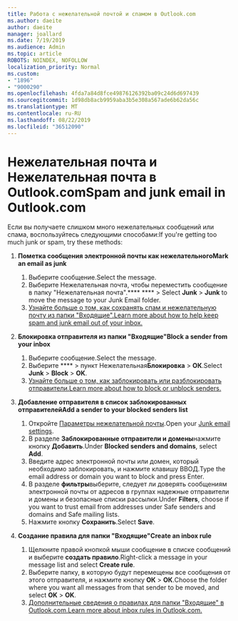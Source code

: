 ```yaml
---
title: Работа с нежелательной почтой и спамом в Outlook.com
ms.author: daeite
author: daeite
manager: joallard
ms.date: 7/19/2019
ms.audience: Admin
ms.topic: article
ROBOTS: NOINDEX, NOFOLLOW
localization_priority: Normal
ms.custom:
- "1896"
- "9000290"
ms.openlocfilehash: 4fda7a84d8fce49876126392ba09c24d6d697439
ms.sourcegitcommit: 1d98db8acb9959aba3b5e308a567ade6b62da56c
ms.translationtype: MT
ms.contentlocale: ru-RU
ms.lasthandoff: 08/22/2019
ms.locfileid: "36512090"
---
```

# <a name="spam-and-junk-email-in-outlookcom"></a><span data-ttu-id="5a751-102">Нежелательная почта и Нежелательная почта в Outlook.com</span><span class="sxs-lookup"><span data-stu-id="5a751-102">Spam and junk email in Outlook.com</span></span>

<span data-ttu-id="5a751-103">Если вы получаете слишком много нежелательных сообщений или спама, воспользуйтесь следующими способами:</span><span class="sxs-lookup"><span data-stu-id="5a751-103">If you're getting too much junk or spam, try these methods:</span></span>

1. <span data-ttu-id="5a751-104">**Пометка сообщения электронной почты как нежелательного**</span><span class="sxs-lookup"><span data-stu-id="5a751-104">**Mark an email as junk**</span></span>
    1. <span data-ttu-id="5a751-105">Выберите сообщение.</span><span class="sxs-lookup"><span data-stu-id="5a751-105">Select the message.</span></span>
    1. <span data-ttu-id="5a751-106">Выберите Нежелательная почта, чтобы переместить сообщение в папку "Нежелательная почта".\*\*\*\* \*\*\*\* > </span><span class="sxs-lookup"><span data-stu-id="5a751-106">Select **Junk** > **Junk** to move the message to your Junk Email folder.</span></span>
    1. [<span data-ttu-id="5a751-107">Узнайте больше о том, как сохранять спам и нежелательную почту из папки "Входящие".</span><span class="sxs-lookup"><span data-stu-id="5a751-107">Learn more about how to help keep spam and junk email out of your inbox.</span></span>](https://support.office.com/article/a3ece97b-82f8-4a5e-9ac3-e92fa6427ae4?wt.mc_id=Office_Outlook_com_Alchemy)

1. <span data-ttu-id="5a751-108">**Блокировка отправителя из папки "Входящие"**</span><span class="sxs-lookup"><span data-stu-id="5a751-108">**Block a sender from your inbox**</span></span>
    1. <span data-ttu-id="5a751-109">Выберите сообщение.</span><span class="sxs-lookup"><span data-stu-id="5a751-109">Select the message.</span></span>
    1. <span data-ttu-id="5a751-110">Выберите \*\*\*\* > пункт Нежелательная**Блокировка** > **ОК**.</span><span class="sxs-lookup"><span data-stu-id="5a751-110">Select **Junk** > **Block** > **OK**.</span></span>
    1. [<span data-ttu-id="5a751-111">Узнайте больше о том, как заблокировать или разблокировать отправители.</span><span class="sxs-lookup"><span data-stu-id="5a751-111">Learn more about how to block or unblock senders.</span></span>](https://support.office.com/article/afba1c94-77bb-4f50-8b85-057cf52f4d5e?wt.mc_id=Office_Outlook_com_Alchemy)

1. <span data-ttu-id="5a751-112">**Добавление отправителя в список заблокированных отправителей**</span><span class="sxs-lookup"><span data-stu-id="5a751-112">**Add a sender to your blocked senders list**</span></span>
    1. <span data-ttu-id="5a751-113">Откройте [Параметры нежелательной почты](https://outlook.live.com/mail/options/mail/junkEmail/blockedSendersAndDomainsV2).</span><span class="sxs-lookup"><span data-stu-id="5a751-113">Open your [Junk email settings](https://outlook.live.com/mail/options/mail/junkEmail/blockedSendersAndDomainsV2).</span></span>
    1. <span data-ttu-id="5a751-114">В разделе **Заблокированные отправители и домены**нажмите кнопку **Добавить**.</span><span class="sxs-lookup"><span data-stu-id="5a751-114">Under **Blocked senders and domains**, select **Add**.</span></span>
    1. <span data-ttu-id="5a751-115">Введите адрес электронной почты или домен, который необходимо заблокировать, и нажмите клавишу ВВОД.</span><span class="sxs-lookup"><span data-stu-id="5a751-115">Type the email address or domain you want to block and press Enter.</span></span>
    1. <span data-ttu-id="5a751-116">В разделе **фильтры**выберите, следует ли доверять сообщениям электронной почты от адресов в группах надежные отправители и домены и безопасные списки рассылки.</span><span class="sxs-lookup"><span data-stu-id="5a751-116">Under **Filters**, choose if you want to trust email from addresses under Safe senders and domains and Safe mailing lists.</span></span>
    1. <span data-ttu-id="5a751-117">Нажмите кнопку **Сохранить**.</span><span class="sxs-lookup"><span data-stu-id="5a751-117">Select **Save**.</span></span>

1. <span data-ttu-id="5a751-118">**Создание правила для папки "Входящие"**</span><span class="sxs-lookup"><span data-stu-id="5a751-118">**Create an inbox rule**</span></span>
    1. <span data-ttu-id="5a751-119">Щелкните правой кнопкой мыши сообщение в списке сообщений и выберите **создать правило**.</span><span class="sxs-lookup"><span data-stu-id="5a751-119">Right-click a message in your message list and select **Create rule**.</span></span>
    1. <span data-ttu-id="5a751-120">Выберите папку, в которую будут перемещены все сообщения от этого отправителя, и нажмите кнопку **ОК** > **ОК**.</span><span class="sxs-lookup"><span data-stu-id="5a751-120">Choose the folder where you want all messages from that sender to be moved, and select **OK** > **OK**.</span></span>
    1. [<span data-ttu-id="5a751-121">Дополнительные сведения о правилах для папки "Входящие" в Outlook.com.</span><span class="sxs-lookup"><span data-stu-id="5a751-121">Learn more about inbox rules in Outlook.com.</span></span>](https://support.office.com/article/4b094371-a5d7-49bd-8b1b-4e4896a7cc5d?wt.mc_id=Office_Outlook_com_Alchemy)